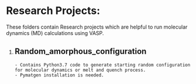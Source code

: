 # Research Projects: 

These folders contain Research projects which are helpful to run molecular dynamics (MD) calculations using VASP.

1.  ## Random_amorphous_configuration
        - Contains Python3.7 code to generate starting random configuration for molecular dynamics or melt and quench process.
        - Pymatgen installation is needed.
